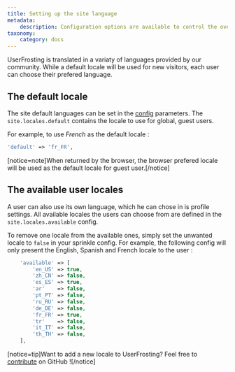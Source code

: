 ```yaml
---
title: Setting up the site language
metadata:
    description: Configuration options are available to control the overall language presented by UserFrosting.
taxonomy:
    category: docs
---
```


UserFrosting is translated in a variaty of languages provided by our community. While a default locale will be used for new visitors, each user can  choose their prefered language.

## The default locale

The site default languages can be set in the [config](/configuration/config-files) parameters. The `site.locales.default` contains the locale to use for global, guest users.

For example, to use _French_ as the default locale :

```php
'default' => 'fr_FR',
```

[notice=note]When returned by the browser, the browser prefered locale will be used as the default locale for guest user.[/notice]

## The available user locales

A user can also use its own language, which he can chose in is profile settings. All available locales the users can choose from are defined in the `site.locales.available` config.

To remove one locale from the available ones, simply set the unwanted locale to `false` in your sprinkle config. For example, the following config will only present the English, Spanish and French locale to the user :

```php
    'available' => [
        'en_US' => true,
        'zh_CN' => false,
        'es_ES' => true,
        'ar'    => false,
        'pt_PT' => false,
        'ru_RU' => false,
        'de_DE' => false,
        'fr_FR' => true,
        'tr'    => false,
        'it_IT' => false,
        'th_TH' => false,
    ],
```
[notice=tip]Want to add a new locale to UserFrosting? Feel free to [contribute](/contributing/supporting-userfrosting#contributing-code-and-content) on GitHub ![/notice]